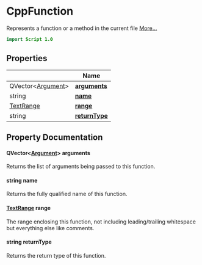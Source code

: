 # CppFunction

Represents a function or a method in the current file [More...](#detailed-description)

```qml
import Script 1.0
```

## Properties

| | Name |
|-|-|
|QVector<[Argument](../script/argument.md)>|**[arguments](#arguments)**|
|string|**[name](#name)**|
|[TextRange](../script/textrange.md)|**[range](#range)**|
|string|**[returnType](#returnType)**|

## Property Documentation

#### <a name="arguments"></a>QVector<[Argument](../script/argument.md)> **arguments**

Returns the list of arguments being passed to this function.

#### <a name="name"></a>string **name**

Returns the fully qualified name of this function.

#### <a name="range"></a>[TextRange](../script/textrange.md) **range**

The range enclosing this function, not including leading/trailing
whitespace but everything else like comments.

#### <a name="returnType"></a>string **returnType**

Returns the return type of this function.
